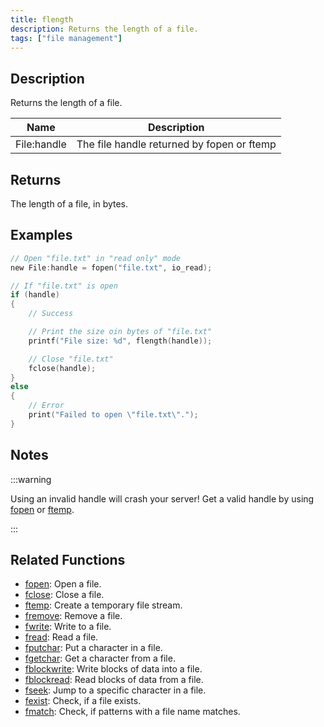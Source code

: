 ```yaml
---
title: flength
description: Returns the length of a file.
tags: ["file management"]
---
```


<LowercaseNote />

## Description

Returns the length of a file.

| Name        | Description                                |
| ----------- | ------------------------------------------ |
| File:handle | The file handle returned by fopen or ftemp |

## Returns

The length of a file, in bytes.

## Examples

```c
// Open "file.txt" in "read only" mode
new File:handle = fopen("file.txt", io_read);

// If "file.txt" is open
if (handle)
{
    // Success

    // Print the size oin bytes of "file.txt"
    printf("File size: %d", flength(handle));

    // Close "file.txt"
    fclose(handle);
}
else
{
    // Error
    print("Failed to open \"file.txt\".");
}
```

## Notes

:::warning

Using an invalid handle will crash your server! Get a valid handle by using [fopen](fopen) or [ftemp](ftemp).

:::

## Related Functions

- [fopen](fopen): Open a file.
- [fclose](fclose): Close a file.
- [ftemp](ftemp): Create a temporary file stream.
- [fremove](fremove): Remove a file.
- [fwrite](fwrite): Write to a file.
- [fread](fread): Read a file.
- [fputchar](fputchar): Put a character in a file.
- [fgetchar](fgetchar): Get a character from a file.
- [fblockwrite](fblockwrite): Write blocks of data into a file.
- [fblockread](fblockread): Read blocks of data from a file.
- [fseek](fseek): Jump to a specific character in a file.
- [fexist](fexist): Check, if a file exists.
- [fmatch](fmatch): Check, if patterns with a file name matches.
